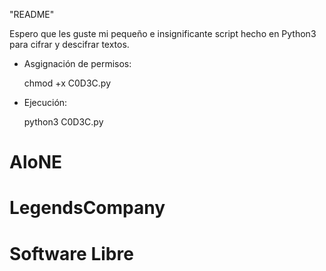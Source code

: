 "README"

Espero que les guste mi pequeño e insignificante script hecho en Python3 para cifrar y descifrar textos.

- Asgignación de permisos:

    chmod +x C0D3C.py

- Ejecución:

    python3 C0D3C.py

    
# AloNE 
# LegendsCompany
# Software Libre

